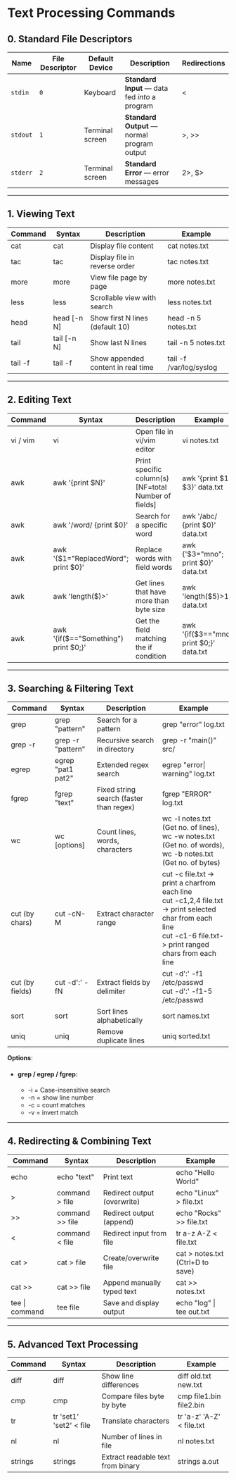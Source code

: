 # Text Processing Commands

## 0. Standard File Descriptors

| Name     | File Descriptor | Default Device  | Description                                    | Redirections |
| -------- | --------------- | --------------- | ---------------------------------------------- | ------------ |
| `stdin`  | `0`             | Keyboard        | **Standard Input** — data fed _into_ a program | <            |
| `stdout` | `1`             | Terminal screen | **Standard Output** — normal program output    | >, >>        |
| `stderr` | `2`             | Terminal screen | **Standard Error** — error messages            | 2>, $>       |

---

## 1. Viewing Text

| Command | Syntax             | Description                        | Example                 |
| ------- | ------------------ | ---------------------------------- | ----------------------- |
| cat     | cat <file>         | Display file content               | cat notes.txt           |
| tac     | tac <file>         | Display file in reverse order      | tac notes.txt           |
| more    | more <file>        | View file page by page             | more notes.txt          |
| less    | less <file>        | Scrollable view with search        | less notes.txt          |
| head    | head [-n N] <file> | Show first N lines (default 10)    | head -n 5 notes.txt     |
| tail    | tail [-n N] <file> | Show last N lines                  | tail -n 5 notes.txt     |
| tail -f | tail -f <file>     | Show appended content in real time | tail -f /var/log/syslog |

---

## 2. Editing Text

| Command  | Syntax                                                | Description                                          | Example                                  |
| -------- | ----------------------------------------------------- | ---------------------------------------------------- | ---------------------------------------- |
| vi / vim | vi <file>                                             | Open file in vi/vim editor                           | vi notes.txt                             |
| awk      | awk '{print $N}' <file>                               | Print specific column(s) [NF=total Number of fields] | awk '{print $1, $3}' data.txt            |
| awk      | awk '/word/ {print $0}' <file>                        | Search for a specific word                           | awk '/abc/ {print $0}' data.txt          |
| awk      | awk '{$1="ReplacedWord"; print $0}' <file>            | Replace words with field words                       | awk {'$3="mno"; print $0}' data.txt      |
| awk      | awk 'length($<fieldNum>)><ByteNum>' <file>            | Get lines that have more than <ByteNum> byte size    | awk 'length($5)>15' data.txt             |
| awk      | awk '{if($<fieldNum>=="Something") print $0;}' <file> | Get the field matching the if condition              | awk '{if($3=="mno") print $0;}' data.txt |

---

## 3. Searching & Filtering Text

| Command         | Syntax                   | Description                             | Example                                                                                                                                                               |
| --------------- | ------------------------ | --------------------------------------- | --------------------------------------------------------------------------------------------------------------------------------------------------------------------- |
| grep            | grep "pattern" <file>    | Search for a pattern                    | grep "error" log.txt                                                                                                                                                  |
| grep -r         | grep -r "pattern" <dir>  | Recursive search in directory           | grep -r "main()" src/                                                                                                                                                 |
| egrep           | egrep "pat1 pat2" <file> | Extended regex search                   | egrep "error\| warning" log.txt                                                                                                                                       |
| fgrep           | fgrep "text" <file>      | Fixed string search (faster than regex) | fgrep "ERROR" log.txt                                                                                                                                                 |
| wc              | wc [options] <file>      | Count lines, words, characters          | wc -l notes.txt (Get no. of lines),<br> wc -w notes.txt (Get no. of words),<br> wc -b notes.txt (Get no. of bytes)                                                            |
| cut (by chars)  | cut -cN-M <file>         | Extract character range                 | cut -c file.txt -> print a charfrom each line<br>cut -c1,2,4 file.txt -> print selected char from each line<br>cut -c1-6 file.txt-> print ranged chars from each line |
| cut (by fields) | cut -d':' -fN <file>     | Extract fields by delimiter             | cut -d':' -f1 /etc/passwd<br>cut -d':' -f1-5 /etc/passwd                                                                                                              |
| sort            | sort <file>              | Sort lines alphabetically               | sort names.txt                                                                                                                                                        |
| uniq            | uniq <file>              | Remove duplicate lines                  | uniq sorted.txt                                                                                                                                                       |

**Options**:

- #### grep / egrep / fgrep:
  - -i = Case-insensitive search
  - -n = show line number
  - -c = count matches
  - -v = invert match

---

## 4. Redirecting & Combining Text

| Command        | Syntax          | Description                 | Example                          |
| -------------- | --------------- | --------------------------- | -------------------------------- |
| echo           | echo "text"     | Print text                  | echo "Hello World"               |
| >              | command > file  | Redirect output (overwrite) | echo "Linux" > file.txt          |
| >>             | command >> file | Redirect output (append)    | echo "Rocks" >> file.txt         |
| <              | command < file  | Redirect input from file    | tr a-z A-Z < file.txt            |
| cat >          | cat > file      | Create/overwrite file       | cat > notes.txt (Ctrl+D to save) |
| cat >>         | cat >> file     | Append manually typed text  | cat >> notes.txt                 |
| tee \| command | tee file        | Save and display output     | echo "log" \| tee out.txt        |

---

## 5. Advanced Text Processing

| Command | Syntax                  | Description                       | Example                   |
| ------- | ----------------------- | --------------------------------- | ------------------------- |
| diff    | diff <file1> <file2>    | Show line differences             | diff old.txt new.txt      |
| cmp     | cmp <file1> <file2>     | Compare files byte by byte        | cmp file1.bin file2.bin   |
| tr      | tr 'set1' 'set2' < file | Translate characters              | tr 'a-z' 'A-Z' < file.txt |
| nl      | nl <file>               | Number of lines in file           | nl notes.txt              |
| strings | strings <binary>        | Extract readable text from binary | strings a.out             |
